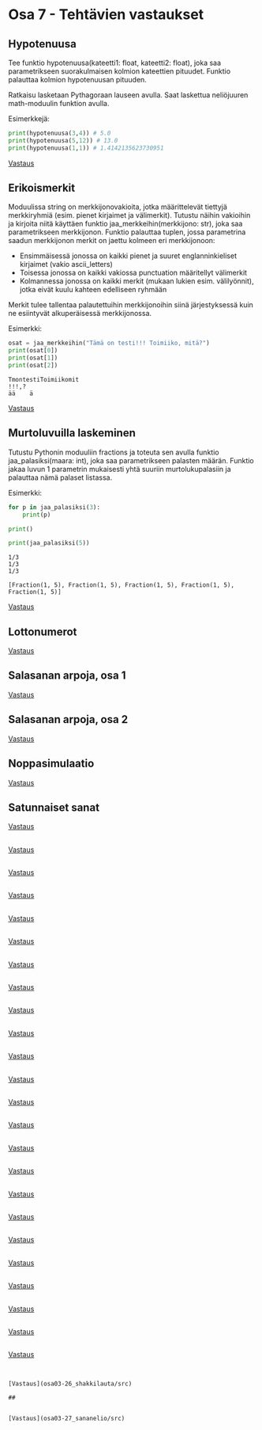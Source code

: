 # Osa 7 - Tehtävien vastaukset
## Hypotenuusa
Tee funktio hypotenuusa(kateetti1: float, kateetti2: float), joka saa parametrikseen suorakulmaisen kolmion kateettien pituudet. Funktio palauttaa kolmion hypotenuusan pituuden.

Ratkaisu lasketaan Pythagoraan lauseen avulla. Saat laskettua neliöjuuren math-moduulin funktion avulla.

Esimerkkejä:
```python
print(hypotenuusa(3,4)) # 5.0
print(hypotenuusa(5,12)) # 13.0
print(hypotenuusa(1,1)) # 1.4142135623730951
```

[Vastaus](osa07-01_hypotenuusa/src)

## Erikoismerkit
Moduulissa string on merkkijonovakioita, jotka määrittelevät tiettyjä merkkiryhmiä (esim. pienet kirjaimet ja välimerkit). Tutustu näihin vakioihin ja kirjoita niitä käyttäen funktio jaa_merkkeihin(merkkijono: str), joka saa parametrikseen merkkijonon. Funktio palauttaa tuplen, jossa parametrina saadun merkkijonon merkit on jaettu kolmeen eri merkkijonoon:

- Ensimmäisessä jonossa on kaikki pienet ja suuret englanninkieliset kirjaimet (vakio ascii_letters)
- Toisessa jonossa on kaikki vakiossa punctuation määritellyt välimerkit
- Kolmannessa jonossa on kaikki merkit (mukaan lukien esim. välilyönnit), jotka eivät kuulu kahteen edelliseen ryhmään

Merkit tulee tallentaa palautettuihin merkkijonoihin siinä järjestyksessä kuin ne esiintyvät alkuperäisessä merkkijonossa.

Esimerkki:
```python
osat = jaa_merkkeihin("Tämä on testi!!! Toimiiko, mitä?")
print(osat[0])
print(osat[1])
print(osat[2])
```
```
TmontestiToimiikomit
!!!,?
ää    ä
```

[Vastaus](osa07-02_erikoismerkit/src)

## Murtoluvuilla laskeminen
Tutustu Pythonin moduuliin fractions ja toteuta sen avulla funktio jaa_palasiksi(maara: int), joka saa parametrikseen palasten määrän. Funktio jakaa luvun 1 parametrin mukaisesti yhtä suuriin murtolukupalasiin ja palauttaa nämä palaset listassa.

Esimerkki:
```python
for p in jaa_palasiksi(3):
    print(p)

print()

print(jaa_palasiksi(5))
```
```
1/3
1/3
1/3

[Fraction(1, 5), Fraction(1, 5), Fraction(1, 5), Fraction(1, 5), Fraction(1, 5)]
```

[Vastaus](osa07-03_murtoluvuilla_laskeminen/src)

## Lottonumerot


[Vastaus](osa07-04_lottonumerot/src)

## Salasanan arpoja, osa 1


[Vastaus](osa07-05_salasanan_arpoja_1/src)

## Salasanan arpoja, osa 2


[Vastaus](osa07-06_salasanan_arpoja_2/src)

## Noppasimulaatio


[Vastaus](osa07-07_noppasimulaatio/src)

## Satunnaiset sanat


[Vastaus](osa07-08_satunnaiset_sanat/src)

## 


[Vastaus](osa03-05b_pidempi_jono/src)

## 


[Vastaus](osa03-05c_lopusta_alkuun/src)

## 


[Vastaus](osa03-06_toinen_ja_toiseksi_viimeinen/src)

## 


[Vastaus](osa03-09_risuaitaviiva/src)

## 


[Vastaus](osa03-10_risuaitanelio/src)

## 


[Vastaus](osa03-11_alleviivaus/src)

## 


[Vastaus](osa03-12_tasaus_oikeaan/src)

## 


[Vastaus](osa03-13_sanalaatikko/src)

## 


[Vastaus](osa03-08_osajonot2/src)

## 


[Vastaus](osa03-13b_loytyvatko_vokaalit/src)

## 


[Vastaus](osa03-13c_osajonon_haku/src)

## 


[Vastaus](osa03-14_osajonojen_haku/src)

## 


[Vastaus](osa03-15_toinen_esiintyma/src)

## 


[Vastaus](osa03-15b_kertotaulut/src)

## 


[Vastaus](osa03-16_sanojen_ensimmaiset_kirjaimet/src)

## 


[Vastaus](osa03-17_kertomat/src)

## 


[Vastaus](osa03-18_parit_ympari/src)

## 


[Vastaus](osa03-19_vuorotellen/src)

## 


[Vastaus](osa03-21_seitseman_veljesta/src)

## 


[Vastaus](osa03-22_ensimmainen_merkki/src)

## 


[Vastaus](osa03-25_keskiarvo/src)

## 


[Vastaus](osa03-24_monta_tulostusta/src)

## 


[Vastaus](osa03-23_risunelio/src)

## 

```

[Vastaus](osa03-26_shakkilauta/src)

## 


[Vastaus](osa03-27_sananelio/src)


